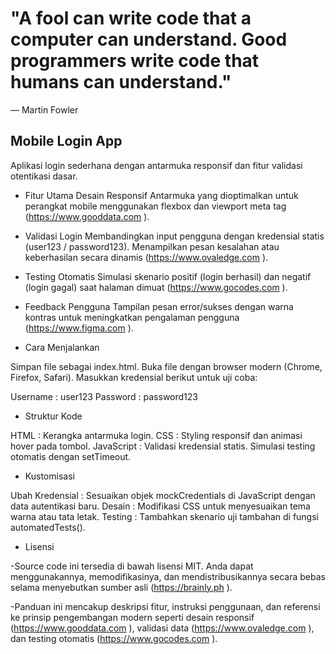 # "A fool can write code that a computer can understand. Good programmers write code that humans can understand."
— Martin Fowler

## Mobile Login App
Aplikasi login sederhana dengan antarmuka responsif dan fitur validasi otentikasi dasar.

- Fitur Utama
Desain Responsif
Antarmuka yang dioptimalkan untuk perangkat mobile menggunakan flexbox dan viewport meta tag 
(https://www.gooddata.com ).


- Validasi Login
Membandingkan input pengguna dengan kredensial statis (user123 / password123).
Menampilkan pesan kesalahan atau keberhasilan secara dinamis 
(https://www.ovaledge.com ).


- Testing Otomatis
Simulasi skenario positif (login berhasil) dan negatif (login gagal) saat halaman dimuat 
(https://www.gocodes.com ).

- Feedback Pengguna
Tampilan pesan error/sukses dengan warna kontras untuk meningkatkan pengalaman pengguna 
(https://www.figma.com ).

- Cara Menjalankan

Simpan file sebagai index.html.
Buka file dengan browser modern (Chrome, Firefox, Safari).
Masukkan kredensial berikut untuk uji coba:

Username : user123
Password : password123

- Struktur Kode

HTML : Kerangka antarmuka login.
CSS : Styling responsif dan animasi hover pada tombol.
JavaScript :
Validasi kredensial statis.
Simulasi testing otomatis dengan setTimeout.

- Kustomisasi

Ubah Kredensial : Sesuaikan objek mockCredentials di JavaScript dengan data autentikasi baru.
Desain : Modifikasi CSS untuk menyesuaikan tema warna atau tata letak.
Testing : Tambahkan skenario uji tambahan di fungsi automatedTests().

- Lisensi

-Source code ini tersedia di bawah lisensi MIT. Anda dapat menggunakannya, memodifikasinya, dan mendistribusikannya secara bebas selama menyebutkan sumber asli 
(https://brainly.ph ).

-Panduan ini mencakup deskripsi fitur, instruksi penggunaan, dan referensi ke prinsip pengembangan modern seperti desain responsif 
(https://www.gooddata.com ), validasi data 
(https://www.ovaledge.com ), dan testing otomatis 
(https://www.gocodes.com ).
